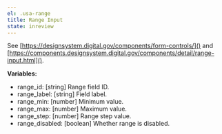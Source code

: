 ```yaml
---
el: .usa-range
title: Range Input
state: inreview
---
```

See [https://designsystem.digital.gov/components/form-controls/]() and
[https://components.designsystem.digital.gov/components/detail/range-input.html]().

__Variables:__
* range_id: [string] Range field ID.
* range_label: [string] Field label.
* range_min: [number] Minimum value.
* range_max: [number] Maximum value.
* range_step: [number] Range step value.
* range_disabled: [boolean] Whether range is disabled.
